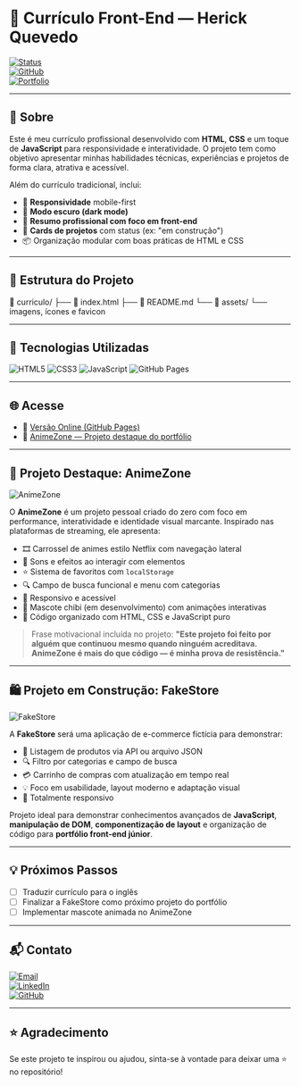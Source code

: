 # 💼 Currículo Front-End — Herick Quevedo

[![Status](https://img.shields.io/badge/Projeto-Concluído-32CD32?style=for-the-badge&logo=github)](https://herickquevedo.github.io/curriculo)  
[![GitHub](https://img.shields.io/badge/Ver%20no-GitHub-000?style=for-the-badge&logo=github)](https://github.com/herickquevedo/curriculo)  
[![Portfolio](https://img.shields.io/badge/Projeto%20AnimeZone%20-%20Destaque-8A2BE2?style=for-the-badge&logo=html5)](https://github.com/herickquevedo/AnimeZone)

---

## 📝 Sobre

Este é meu currículo profissional desenvolvido com **HTML**, **CSS** e um toque de **JavaScript** para responsividade e interatividade. O projeto tem como objetivo apresentar minhas habilidades técnicas, experiências e projetos de forma clara, atrativa e acessível.

Além do currículo tradicional, inclui:

- 📱 **Responsividade** mobile-first  
- 🌙 **Modo escuro (dark mode)**  
- 🧠 **Resumo profissional com foco em front-end**  
- 🧩 **Cards de projetos** com status (ex: "em construção")  
- 📦 Organização modular com boas práticas de HTML e CSS 

---

## 📂 Estrutura do Projeto

📁 curriculo/
├── 📄 index.html
├── 📄 README.md
└── 📁 assets/
  └── imagens, ícones e favicon


---

## 🧪 Tecnologias Utilizadas

![HTML5](https://img.shields.io/badge/HTML5-E34F26?style=for-the-badge&logo=html5&logoColor=fff)
![CSS3](https://img.shields.io/badge/CSS3-1572B6?style=for-the-badge&logo=css3&logoColor=fff)
![JavaScript](https://img.shields.io/badge/JavaScript-F7DF1E?style=for-the-badge&logo=javascript&logoColor=000)
![GitHub Pages](https://img.shields.io/badge/Deploy-GitHub%20Pages-24292F?style=for-the-badge&logo=github)

---

## 🌐 Acesse

- 🔗 [Versão Online (GitHub Pages)](https://herickquevedo.github.io/curriculo)
- 🧠 [AnimeZone — Projeto destaque do portfólio](https://github.com/herickquevedo/AnimeZone)

---

## 🚀 Projeto Destaque: AnimeZone

![AnimeZone](https://img.shields.io/badge/AnimeZone-Site%20de%20Animes%20Interativo-9932CC?style=for-the-badge)

O **AnimeZone** é um projeto pessoal criado do zero com foco em performance, interatividade e identidade visual marcante. Inspirado nas plataformas de streaming, ele apresenta:

- 🎞️ Carrossel de animes estilo Netflix com navegação lateral
- 🌠 Sons e efeitos ao interagir com elementos
- ⭐ Sistema de favoritos com `localStorage`
- 🔍 Campo de busca funcional e menu com categorias
- 📱 Responsivo e acessível
- 🧚 Mascote chibi (em desenvolvimento) com animações interativas
- 📂 Código organizado com HTML, CSS e JavaScript puro

> Frase motivacional incluída no projeto:
> **"Este projeto foi feito por alguém que continuou mesmo quando ninguém acreditava. AnimeZone é mais do que código — é minha prova de resistência."**

---

## 🛍️ Projeto em Construção: FakeStore

![FakeStore](https://img.shields.io/badge/FakeStore-Loja%20Virtual%20Front--End%20em%20desenvolvimento-F4A460?style=for-the-badge&logo=javascript)

A **FakeStore** será uma aplicação de e-commerce fictícia para demonstrar:

- 🛒 Listagem de produtos via API ou arquivo JSON
- 🔍 Filtro por categorias e campo de busca
- 💳 Carrinho de compras com atualização em tempo real
- 💡 Foco em usabilidade, layout moderno e adaptação visual
- 📱 Totalmente responsivo

Projeto ideal para demonstrar conhecimentos avançados de **JavaScript**, **manipulação de DOM**, **componentização de layout** e organização de código para **portfólio front-end júnior**.

---

## 💡 Próximos Passos

- [ ] Traduzir currículo para o inglês
- [ ] Finalizar a FakeStore como próximo projeto do portfólio
- [ ] Implementar mascote animada no AnimeZone

---

## 📬 Contato

[![Email](https://img.shields.io/badge/E--mail-Enviar-0078D4?style=flat-square&logo=gmail&logoColor=white)](mailto:herickquevedo@gmail.com)  
[![LinkedIn](https://img.shields.io/badge/LinkedIn-Perfil-0A66C2?style=flat-square&logo=linkedin&logoColor=white)](https://www.linkedin.com/in/seu-usuario-linkedin)  
[![GitHub](https://img.shields.io/badge/GitHub-Repositórios-000?style=flat-square&logo=github)](https://github.com/herickquevedo)

---

## ⭐ Agradecimento

Se este projeto te inspirou ou ajudou, sinta-se à vontade para deixar uma ⭐ no repositório!

